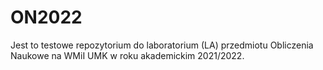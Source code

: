 # ON2022

Jest to testowe repozytorium do laboratorium (LA) przedmiotu Obliczenia Naukowe na WMiI UMK w roku akademickim 2021/2022.